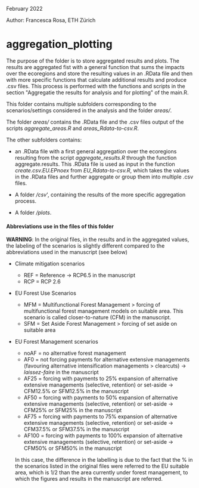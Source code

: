 February 2022

Author: Francesca Rosa, ETH Zürich

# aggregation_plotting

The purpose of the folder is to store aggregated results and plots. The results are aggregated fist with a general
function that sums the impacts over the ecoregions and store the resulting values in an .RData file and 
then with more specific functions that calculate additional results and produce .csv files. This process is performed
with the functions and scripts in the section "Aggregatie the results for analysis and for plotting" of the main.R.

This folder contains multiple subfolders corresponding to the scenarios/settings considered in the analysis and the folder *areas/*.

The folder *areas/* contains the .RData file and the .csv files output of the scripts *aggregate_areas.R* and *areas_Rdata-to-csv.R*.

The other subfolders contains:
- an .RData file with a first general aggregation over the ecoregions resulting from the script *aggregate_results.R*
   	through the function aggregate.results. This .RData file is used as input in the function *create.csv.EU.EPnoex* from 
   	*EU_Rdata-to-csv.R*, which takes the values in the .RData files and further aggregate or group them into multiple .csv files. 
   
- A folder */csv*', containing the results of the more specific aggregation process. 

- A folder */plots*.


#### Abbreviations use in the files of this folder

**WARNING**: In the original files, in the results and in the aggregated values, the labeling of the scenarios is slightly different
          compared to the abbreviations used in the manuscript (see below)

- Climate mitigation scenarios
	- REF = Reference -> RCP6.5 in the manuscript
	- RCP = RCP 2.6

- EU Forest Use Scenarios
	- MFM = Multifunctional Forest Management > forcing of multifunctional forest management models on suitable area. This scenario is called closer-to-nature (CFM) in the manuscript.
	- SFM = Set Aside Forest Management > forcing of set aside on suitable area

- EU Forest Management scenarios
	- noAF = no alternative forest management
	- AF0 = not forcing payments for alternative extensive managements (favouring alternative intensification managements > clearcuts) -> *laissez-faire* in the manuscript
	- AF25 = forcing with payments to 25% expansion of alternative extensive managements (selective, retention) or set-aside -> CFM12.5% or SFM12.5% in the manuscript
	- AF50 = forcing with payments to 50% expansion of alternative extensive managements (selective, retention) or set-aside -> CFM25% or SFM25% in the manuscript
	- AF75 = forcing with payments to 75% expansion of alternative extensive managements (selective, retention) or set-aside -> CFM37.5% or SFM37.5% in the manuscript
	- AF100 = forcing with payments to 100% expansion of alternative extensive managements (selective, retention) or set-aside -> CFM50% or SFM50% in the manuscript

	In this case, the difference in the labelling is due to the fact that the % in the scenarios listed in the original files were referred to the EU suitable area, which is 1/2 than the area
	currently under forest management, to which the figures and results in the manuscript are referred. 





